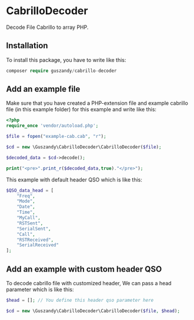 # CabrilloDecoder
Decode File Cabrillo to array PHP.

## Installation
To install this package, you have to write like this:
```php
composer require guszandy/cabrillo-decoder
```
## Add an example file
Make sure that you have created a PHP-extension file and example cabrillo file (in this example folder) for this example and write like this:
```php
<?php
require_once 'vendor/autoload.php';

$file = fopen("example-cab.cab", "r");

$cd = new \Guszandy\CabrilloDecoder\CabrilloDecoder($file);

$decoded_data = $cd->decode();

print("<pre>".print_r($decoded_data,true)."</pre>");

```
This example with default header QSO which is like this:
```php
$QSO_data_head = [
    "Freq",
    "Mode",
    "Date",
    "Time",
    "MyCall",
    "RSTSent",
    "SerialSent",
    "Call",
    "RSTReceived",
    "SerialReceived"
];
```

## Add an example with custom header QSO
To decode cabrillo file with customized header, We can pass a head parameter which is like this:
```php
$head = []; // You define this header qso parameter here

$cd = new \Guszandy\CabrilloDecoder\CabrilloDecoder($file, $head);
```
